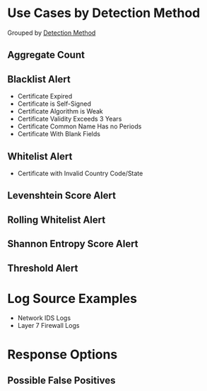 # Use Cases by Detection Method


Grouped by [Detection Method](/Detection-Methods.md)


## Aggregate Count



## Blacklist Alert
- Certificate Expired
- Certificate is Self-Signed
- Certificate Algorithm is Weak
- Certificate Validity Exceeds 3 Years
- Certificate Common Name Has no Periods
- Certificate With Blank Fields


## Whitelist Alert
- Certificate with Invalid Country Code/State


## Levenshtein Score Alert


## Rolling Whitelist Alert


## Shannon Entropy Score Alert


## Threshold Alert


# Log Source Examples
- Network IDS Logs
- Layer 7 Firewall Logs


# Response Options


## Possible False Positives
